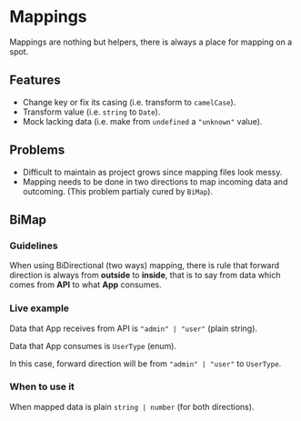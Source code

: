 # Mappings

Mappings are nothing but helpers, there is always a place for mapping on a spot.

## Features

- Change key or fix its casing (i.e. transform to `camelCase`).
- Transform value (i.e. `string` to `Date`).
- Mock lacking data (i.e. make from `undefined` a `"unknown"` value).

## Problems

- Difficult to maintain as project grows since mapping files look messy.
- Mapping needs to be done in two directions to map incoming data and outcoming. (This problem partialy cured by `BiMap`).

## BiMap

### Guidelines

When using BiDirectional (two ways) mapping, there is rule that forward direction is always from **outside** to **inside**, that is to say from data which comes from **API** to what **App** consumes.

### Live example

Data that App receives from API is `"admin" | "user"` (plain string).

Data that App consumes is `UserType` (enum).

In this case, forward direction will be from `"admin" | "user"` to `UserType`.

### When to use it

When mapped data is plain `string | number` (for both directions).
